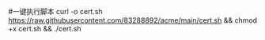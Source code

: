 #一键执行脚本
curl -o cert.sh https://raw.githubusercontent.com/83288892/acme/main/cert.sh && chmod +x cert.sh && ./cert.sh
